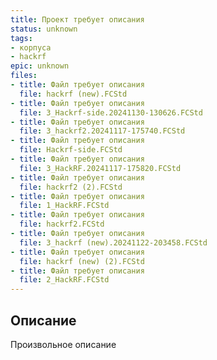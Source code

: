 ```yaml
---
title: Проект требует описания
status: unknown
tags:
- корпуса
- hackrf
epic: unknown
files:
- title: Файл требует описания
  file: hackrf (new).FCStd
- title: Файл требует описания
  file: 3_Hackrf-side.20241130-130626.FCStd
- title: Файл требует описания
  file: 3_hackrf2.20241117-175740.FCStd
- title: Файл требует описания
  file: Hackrf-side.FCStd
- title: Файл требует описания
  file: 3_HackRF.20241117-175820.FCStd
- title: Файл требует описания
  file: hackrf2 (2).FCStd
- title: Файл требует описания
  file: 1_HackRF.FCStd
- title: Файл требует описания
  file: hackrf2.FCStd
- title: Файл требует описания
  file: 3_hackrf (new).20241122-203458.FCStd
- title: Файл требует описания
  file: hackrf (new) (2).FCStd
- title: Файл требует описания
  file: 2_HackRF.FCStd
---
```



## Описание

Произвольное описание